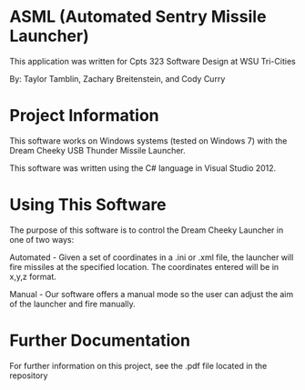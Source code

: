 ASML (Automated Sentry Missile Launcher)
=========================================

This application was written for Cpts 323 Software Design at WSU Tri-Cities

By: Taylor Tamblin, Zachary Breitenstein, and Cody Curry

Project Information
===========================

This software works on Windows systems (tested on Windows 7) with the Dream Cheeky USB Thunder Missile Launcher.

This software was written using the C# language in Visual Studio 2012.

Using This Software
============================

The purpose of this software is to control the Dream Cheeky Launcher in one of two ways:

Automated - Given a set of coordinates in a .ini or .xml file, the launcher will fire missiles at the specified location.  The coordinates entered will be in x,y,z format.

Manual - Our software offers a manual mode so the user can adjust the aim of the launcher and fire manually.

Further Documentation
===========================

For further information on this project, see the .pdf file located in the repository
